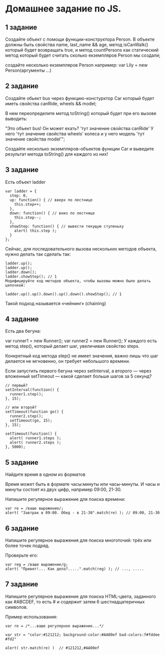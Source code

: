 # Домашнее задание по JS.

## 1 задание

Создайте объект с помощи функции-конструктора Person. В объекте должны быть свойства name, last_name && age, метод isCanWalk() который будет возвращать true, и метод countPersons как статический метод который будет считать сколько екземпляров Person мы создали;

создайте несколько екземпляров Person например:
var Lily = new Person(аргументы ...)

## 2 задание

Создайте обьект bus через функцию-констурктор Car который будет иметь свойства canRide, wheels && model;

В нем переопределите метод toString() который будет при его вызове выводить:

"Это объект bus! Он может ехать? 'тут значение свойства canRide' У него 'тут значение свойства wheels' колеса и у него модель 'тут значение cвойства model'";

Создайте несколько экземпляров-объектов функции Car и выведите результат метода toString() для каждого из них!

## 3 задание

Есть объект ladder

```
var ladder = {
  step: 0,
  up: function() { // вверх по лестнице
    this.step++;
  },
  down: function() { // вниз по лестнице
    this.step--;
  },
  showStep: function() { // вывести текущую ступеньку
    alert( this.step );
  }
};
```

Сейчас, для последовательного вызова нескольких методов объекта, нужно делать так сделать так:

```
ladder.up();
ladder.up();
ladder.down();
ladder.showStep(); // 1
Модифицируйте код методов объекта, чтобы вызовы можно было делать цепочкой:

ladder.up().up().down().up().down().showStep(); // 1
```
Такой подход называется «чейнинг» (chaining)

## 4 задание

Есть два бегуна:

var runner1 = new Runner(); var runner2 = new Runner(); У каждого есть метод step(), который делает шаг, увеличивая свойство steps.

Конкретный код метода step() не имеет значения, важно лишь что шаг делается не мгновенно, он требует небольшого времени.

Если запустить первого бегуна через setInterval, а второго — через вложенный setTimeout — какой сделает больше шагов за 5 секунд?

```
// первый?
setInterval(function() {
  runner1.step();
}, 15);

// или второй?
setTimeout(function go() {
  runner2.step();
  setTimeout(go, 15);
}, 15);

setTimeout(function() {
  alert( runner1.steps );
  alert( runner2.steps );
}, 5000);
```

## 5 задание

Найдите время в одном из форматов

Время может быть в формате часы:минуты или часы-минуты. И часы и минуты состоят из двух цифр, например 09:00, 21-30.

Напишите регулярное выражение для поиска времени:

```
var re = /ваше выражение/;
alert( "Завтрак в 09:00. Обед - в 21-30".match(re) ); // 09:00, 21-30
```

## 6 задание

Напишите регулярное выражения для поиска многоточий: трёх или более точек подряд.

Проверьте его:

```
var reg = /ваше выражение/g;
alert( "Привет!... Как дела?.....".match(reg) ); // ..., .....
```

## 7 задание

Напишите регулярное выражение для поиска HTML-цвета, заданного как #ABCDEF, то есть # и содержит затем 6 шестнадцатеричных символов.

Пример использования:

```
var re = /*...ваше регулярное выражение...*/

var str = "color:#121212; background-color:#AA00ef bad-colors:f#fddee #fd2"

alert( str.match(re) )  // #121212,#AA00ef
```